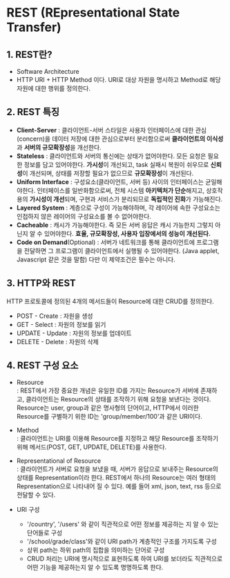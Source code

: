 # REST (REpresentational State Transfer)

## 1. REST란?
- Software Architecture
- HTTP URI + HTTP Method 이다. URI로 대상 자원을 명시하고 Method로 해당 자원에 대한 행위를 정의한다.

## 2. REST 특징
- **Client-Server** : 클라이언트-서버 스타일은 사용자 인터페이스에 대한 관심(concern)을 데이터 저장에 대한 관심으로부터 분리함으로써 **클라이언트의 이식성**과 **서버의 규모확장성**을 개선한다.
- **Stateless** :  클라이언트와 서버의 통신에는 상태가 없어야한다. 모든 요청은 필요한 정보를 담고 있어야한다. **가시성**이 개선되고, task 실패시 복원이 쉬우므로 **신뢰성**이 개선되며, 상태를 저장할 필요가 없으므로 **규모확장성**이 개선된다.
- **Uniform Interface** : 구성요소(클라이언트, 서버 등) 사이의 인터페이스는 균일해야한다. 인터페이스를 일반화함으로써, 전체 시스템 **아키텍처가 단순**해지고, 상호작용의 **가시성이 개선**되며, 구현과 서비스가 분리되므로 **독립적인 진화**가 가능해진다.
- **Layered System** : 계층으로 구성이 가능해야하며, 각 레이어에 속한 구성요소는 인접하지 않은 레이어의 구성요소를 볼 수 없어야한다.
- **Cacheable** : 캐시가 가능해야한다. 즉 모든 서버 응답은 캐시 가능한지 그렇지 아닌지 알 수 있어야한다. **효율, 규모확장성, 사용자 입장에서의 성능이 개선된다.**
- **Code on Demand**(Optional) : 서버가 네트워크를 통해 클라이언트에 프로그램을 전달하면 그 프로그램이 클라이언트에서 실행될 수 있어야한다. (Java applet, Javascript 같은 것을 말함) 다만 이 제약조건은 필수는 아니다.

## 3. HTTP와 REST
HTTP 프로토콜에 정의된 4개의 메서드들이 Resource에 대한 CRUD를 정의한다.
- POST - Create : 자원을 생성
- GET - Select : 자원의 정보를 읽기
- UPDATE - Update : 자원의 정보를 업데이트
- DELETE - Delete : 자원의 삭제

## 4. REST 구성 요소
- Resource  
: REST에서 가장 중요한 개념은 유일한 ID를 가지는 Resource가 서버에 존재하고, 클라이언트는 Resource의 상태를 조작하기 위해 요청을 보낸다는 것이다. Resource는 user, group과 같은 명사형의 단어이고, HTTP에서 이러한 Resource를 구별하기 위한 ID는 'group/member/100'과 같은 URI이다.


- Method  
: 클라이언트는 URI를 이용해 Resource를 지정하고 해당 Resource를 조작하기 위해 메서드(POST, GET, UPDATE, DELETE)를 사용한다.


- Representational of Resource  
: 클라이언트가 서버로 요청을 보냈을 때, 서버가 응답으로 보내주는 Resource의 상태를 Representation이라 한다. REST에서 하나의 Resource는 여러 형태의 Representation으로 나타내어 질 수 있다. 예를 들어 xml, json, text, rss 등으로 전달할 수 있다.


- URI 구성
  - '/country', '/users' 와 같이 직관적으로 어떤 정보를 제공하는 지 알 수 있는 단어들로 구성
  - '/school/grade/class'와 같이 URI path가 계층적인 구조를 가지도록 구성
  - 상위 path는 하위 path의 집합을 의미하는 단어로 구성
  - CRUD 처리는 URI에 명시적으로 표현하도록 하여 URI를 보더라도 직관적으로 어떤 기능을 제공하는지 알 수 있도록 명명하도록 한다.
